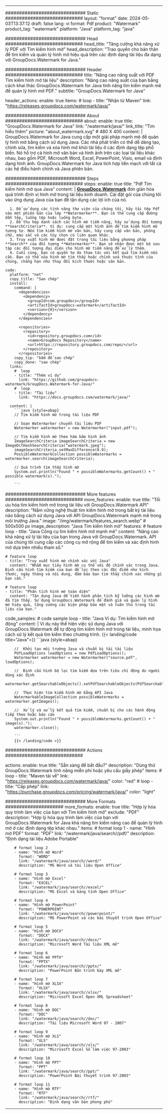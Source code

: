 
---
############################# Static ############################
layout: "format"
date:  2024-05-03T13:37:12
draft: false
lang: vi
format: Pdf
product: "Watermark"
product_tag: "watermark"
platform: "Java"
platform_tag: "java"

############################# Head ############################
head_title: "Tăng cường khả năng xử lý PDF với Tìm kiếm hình mờ"
head_description: "Trao quyền cho bản thân để tìm kiếm và quản lý hình mờ hiệu quả trên các định dạng tài liệu đa dạng với GroupDocs.Watermark for Java."

############################# Header ############################
title: "Nâng cao năng suất với PDF Tìm kiếm hình mờ tài liệu" 
description: "Nâng cao năng suất của bạn bằng cách khai thác GroupDocs.Watermark for Java tính năng tìm kiếm mạnh mẽ để quản lý hình mờ PDF."
subtitle: "GroupDocs.Watermark for Java" 

header_actions:
  enable: true
  items:
    #  loop
    - title: "Nhận từ Maven"
      link: "https://releases.groupdocs.com/watermark/java/"
      
############################# About ############################
about:
    enable: true
    title: "GroupDocs.Watermark for Java"
    link: "/watermark/java/"
    link_title: "Tìm hiểu thêm"
    picture: "about_watermark.svg" # 480 X 400
    content: |
       GroupDocs.Watermark for Java cung cấp một giải pháp mạnh mẽ để quản lý hình mờ bằng cách sử dụng Java. Các nhà phát triển có thể dễ dàng tạo, chỉnh sửa, tìm kiếm và xóa hình mờ khỏi tài liệu ở các định dạng tệp phổ biến. Nó hỗ trợ cả hình mờ văn bản và hình ảnh trên các loại tài liệu khác nhau, bao gồm PDF, Microsoft Word, Excel, PowerPoint, Visio, email và định dạng hình ảnh. GroupDocs.Watermark for Java tích hợp liền mạch với tất cả các hệ điều hành chính và Java phiên bản.

############################# Steps ############################
steps:
    enable: true
    title: "Pdf Tìm kiếm hình mờ qua Java"
    content: |
      **[GroupDocs.Watermark](https://products.groupdocs.com/watermark/java/)** đơn giản hóa quá trình định vị hình mờ trong tài liệu kinh doanh. Cài đặt gói của chúng tôi vào ứng dụng Java của bạn để tận dụng các lợi ích của nó.
      
      1. Để sử dụng các tính năng thư viện của chúng tôi, hãy tải tệp Pdf vào một phiên bản của lớp **Watermarker**. Bạn có thể cung cấp đường dẫn tệp, luồng tệp hoặc luồng byte.
      2. Để thu hẹp danh sách các hình mờ tiềm năng, hãy sử dụng đối tượng **SearchCriteria**. Ví dụ: cung cấp một hình ảnh để tìm kiếm hình mờ tương tự. Nếu tìm kiếm hình mờ văn bản, hãy cung cấp văn bản, phông chữ, màu sắc và các tùy chọn có liên quan khác.
      3. Truy xuất hình mờ được đặt trong tài liệu bằng phương pháp **Search** của đối tượng **Watermarker**. Bạn sẽ nhận được một bộ sưu tập các đối tượng đại diện cho hình mờ tiềm năng để xử lý thêm.
      4. Cuối cùng, bạn có quyền tự do thao tác với kết quả tìm kiếm nếu cần. Bạn có thể xóa hình mờ tìm thấy hoặc chỉnh sửa thuộc tính của chúng, chẳng hạn như thay đổi kích thước hoặc văn bản.
   
    code:
      platform: "net"
      copy_title: "Sao chép"
      install:
        command: |
          <dependencies>
            <dependency>
              <groupId>com.groupdocs</groupId>
              <artifactId>groupdocs-watermark</artifactId>
              <version>{0}</version>
            </dependency>
          </dependencies>

          <repositories>
            <repository>
              <id>repository.groupdocs.com</id>
              <name>GroupDocs Repository</name>
              <url>https://repository.groupdocs.com/repo/</url>
            </repository>
          </repositories>
        copy_tip: "bấm để sao chép"
        copy_done: "sao chép"
      links:
        #  loop
        - title: "Thêm ví dụ"
          link: "https://github.com/groupdocs-watermark/GroupDocs.Watermark-for-Java/"
        #  loop
        - title: "Tài liệu"
          link: "https://docs.groupdocs.com/watermark/java/"
          
      content: |
        ```java {style=abap}
        // Tìm kiếm hình mờ trong tài liệu PDF

        // Soạn Watermarker chuyển tài liệu PDF
        Watermarker watermarker = new Watermarker("input.pdf");
        
        // Tìm kiếm hình mờ theo hàm băm hình ảnh
        ImageSearchCriteria imageSearchCriteria = new ImageDctHashSearchCriteria("watermark.jpeg");
        imageSearchCriteria.setMaxDifference(0.9);
        PossibleWatermarkCollection possibleWatermarks = watermarker.search(imageSearchCriteria);

        // Quá trình tìm thấy hình mờ
        System.out.println("Found " + possibleWatermarks.getCount() + " possible watermark(s).");
        
        ```          
        
############################# More features ############################
more_features:
  enable: true
  title: "Tối ưu hóa tìm kiếm hình mờ trong tài liệu với GroupDocs.Watermark API"
  description: "Nắm vững nghệ thuật tìm kiếm hình mờ trong bất kỳ tài liệu nào bằng cách sử dụng Java với API GroupDocs.Watermark mạnh mẽ trong môi trường Java."
  image: "/img/watermark/features_search.webp" # 500x500 px
  image_description: "Java Tìm kiếm hình mờ"
  features:
    # feature loop
    - title: "Java Công cụ tìm kiếm hình mờ mạnh mẽ"
      content: "Nâng cao khả năng xử lý tài liệu của bạn trong Java với GroupDocs.Watermark. API của chúng tôi cung cấp các công cụ mở rộng để tìm kiếm và xác định hình mờ dựa trên nhiều tham số."

    # feature loop
    - title: "Truy xuất hình mờ chính xác với Java"
      content: "Nhắm mục tiêu hình mờ cụ thể với độ chính xác trong Java. Định cấu hình tìm kiếm của bạn để lọc theo các đặc điểm như kích thước, ngày tháng và nội dung, đảm bảo bạn tìm thấy chính xác những gì bạn cần."

    # feature loop
    - title: "Phân tích hình mờ toàn diện"
      content: "Tận dụng Java để tiến hành phân tích kỹ lưỡng các hình mờ đã tìm thấy. Sử dụng GroupDocs.Watermark để đánh giá và quản lý hình mờ hiệu quả, tăng cường các biện pháp bảo mật và tuân thủ trong tài liệu của bạn."
      
  code_samples:
    # code sample loop
    - title: "Java Ví dụ: Tìm kiếm hình mờ động"
      content: |
        Ví dụ này thể hiện việc sử dụng Java với GroupDocs.Watermark để tự động tìm kiếm hình mờ trong tài liệu, minh họa cách xử lý kết quả tìm kiếm theo chương trình.
        {{< landing/code title="Java">}}
        ```java {style=abap}
        
        //  Khởi tạo môi trường Java và chuẩn bị tải tài liệu
        PdfLoadOptions loadOptions = new PdfLoadOptions();
        Watermarker watermarker = new Watermarker("source.pdf", loadOptions);

        //  Định cấu hình bộ lọc tìm kiếm dựa trên tiêu chí động do người dùng xác định
        watermarker.getSearchableObjects().setPdfSearchableObjects(PdfSearchableObjects.AttachedImages);

        //  Thực hiện tìm kiếm hình mờ bằng API Java
        WatermarkableImageCollection possibleWatermarks = watermarker.getImages();

        //  Xử lý và xử lý kết quả tìm kiếm, chuẩn bị cho các hành động tiếp theo hoặc báo cáo
        System.out.println("Found " + possibleWatermarks.getCount() + " image(s).");
        watermarker.close();

        ```
        {{< /landing/code >}}


############################# Actions ############################

actions:
  enable: true
  title: "Sẵn sàng để bắt đầu?"
  description: "Dùng thử GroupDocs.Watermark tính năng miễn phí hoặc yêu cầu giấy phép"
  items:
    #  loop
    - title: "Maven tải về"
      link: "https://releases.groupdocs.com/watermark/java/"
      color: "red"
        #  loop
    - title: "Cấp phép"
      link: "https://purchase.groupdocs.com/pricing/watermark/java/"
      color: "light"


############################# More Formats #####################
more_formats:
    enable: true
    title: "Hợp lý hóa quy trình làm việc của bạn với Tìm kiếm hình mờ"
    exclude: "PDF"
    description: "Hợp lý hóa quy trình làm việc của bạn với GroupDocs.Watermark for Java khả năng tìm kiếm nâng cao để quản lý hình mờ ở các định dạng tệp khác nhau."
    items: 
        # format loop 1
        - name: "Hình mờ PDF"
          format: "PDF"
          link: "/watermark/java/search//pdf/"
          description: "Định dạng tài liệu Adobe Portable"

        # format loop 2
        - name: "Hình mờ Word"
          format: "WORD"
          link: "/watermark/java/search//word/"
          description: "MS Word và tài liệu Open Office"
          
        # format loop 3
        - name: "Hình mờ Excel"
          format: "EXCEL"
          link: "/watermark/java/search//excel/"
          description: "MS Excel và bảng tính Open Office"

        # format loop 4
        - name: "Hình mờ PowerPoint"
          format: "POWERPOINT"
          link: "/watermark/java/search//powerpoint/"
          description: "MS PowerPoint và các bài thuyết trình Open Office"

        # format loop 5
        - name: "Hình mờ DOCX"
          format: "DOCX"
          link: "/watermark/java/search//docx/"
          description: "Microsoft Word Tài liệu XML mở"
          
        # format loop 6
        - name: "Hình mờ PPTX"
          format: "PPTX"
          link: "/watermark/java/search//pptx/"
          description: "PowerPoint Bản trình bày XML mở"
          
        # format loop 7
        - name: "Hình mờ XLSX"
          format: "XLSX"
          link: "/watermark/java/search//xlsx/"
          description: "Microsoft Excel Open XML Spreadsheet"

        # format loop 8
        - name: "Hình mờ DOC"
          format: "DOC"
          link: "/watermark/java/search//doc/"
          description: "Tài liệu Microsoft Word 97 - 2007"

        # format loop 9
        - name: "Hình mờ XLS"
          format: "XLS"
          link: "/watermark/java/search//xls/"
          description: "Microsoft Excel Sổ làm việc 97-2003"

        # format loop 10
        - name: "Hình mờ PPT"
          format: "PPT"
          link: "/watermark/java/search//ppt/"
          description: "PowerPoint Bài thuyết trình 97-2003"

        # format loop 11
        - name: "Hình mờ RTF"
          format: "RTF"
          link: "/watermark/java/search//rtf/"
          description: "Định dạng văn bản phong phú"

---